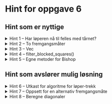 # Hint for oppgave 6

## Hint som er nyttige

<details>
<summary>Hint 1 – Har løperen nå til felles med tårnet?</summary>

I likhet med tårnet kan løperen bevege seg så langt den vil i fire retninger: nordøst, nordvest, sørøst, sørvest. Trolig
kan du gjenbruke mye av den omkringliggende koden du har skrevet for tårnet, om du endrer hvilke retninger du tar med i 
betraktning.

</details>

<details>
<summary>Hint 2 – To fremgangsmåter</summary>

Som med tårnet kan du
1. Iterere over felter i hver retning og stanse når man når en brikke (og håndtere ulikt avhengig av hvilken farge
   brikken er), eller
2. Velge felter ukritisk, og deretter filtrere bort feltene som er ugyldige eller som løperen ikke kan nå fordi det står
   en brikke i veien.

</details>

<details>
<summary>Hint 3 – Vec</summary>

`Vec` kan være en egnet datastruktur for å representere en rekke med felter der rekkefølgen har betydning.

Les mer om `Vec` i [Rust-boka](https://doc.rust-lang.org/book/ch08-01-vectors.html) og i
[Rust-dokumentasjonen om Vec](https://doc.rust-lang.org/std/vec/struct.Vec.html).

</details>

<details>
<summary>Hint 4 – filter_blocked_squares()</summary>

Dersom du velger fremgangsmåte to, og vil filtrere en bestemt retning (det vil si, en `Vec<(u8, u8)>` som representerer
alle feltene i en bestemt himmelretning, så finnes det en nyttemetode i `square.rs` som heter `filter_blocked_squares`.

Her er et eksempel på metoden i bruk:

La oss si at vi ser på en hvit løper posisjon `A4` (`(0, 3)`), og det står en svart brikke på `D7`, og vi ser på
løperens bevegelse i nordøstlig retning:

```rust
let move_direction = vec![(1, 4), (2, 5), (3, 6), (4, 7)];
let white_pieces = empty_set!();
let black_pieces = set!["d7"];
let legal_moves = set!["b5", "c6", "d7"];
assert_eq_set!(legal_moves, move_direction.filter_blocked_squares(&white_pieces, &black_pieces))
```

</details>

<details>
<summary>Hint 5 – Egne metoder for Bishop</summary>

Om du ønsker å skille ut egne metoder til `Bishop`, som du kan kalle på fra en metode inni `impl Piece for Pawn {}`, kan
du legge dette inni en egen `impl`-blokk kun for `Bishop`

```rust
impl Bishop {
    my_custom_method(&self) -> MyResultType {
        // Implementasjon
}
```

</details>

## Hint som avslører mulig løsning

<details>
<summary>Hint 6 – Utkast for algoritme for løper-trekk</summary>

Hvis du kan bruke `range` til å finne de ulike retningene ut i fra løperens posisjon, kan du bruke dette oppsettet for å
inkludere felter for hver retning. Obs! Dette krever mer tenking enn i tilfellet med tårnet, fordi du skal iterere langs
diagonalen, hvor både `x` og `y` endrer seg.

```rust
let (x, y) = self.positions;
let mut moves = HashSet::new();

for index in insert_range { // Sett inn riktig retning her
    match insert_tuple { // Sett inn riktig tuppel her
        s if team.contains(s) => break,
        s if rival_team.contains(s) => {
            moves.insert(s),
            break
        }
        s => moves.insert(s)
    }
}

// Gjenta for alle diagonaler
```

</details>

<details>
<summary>Hint 7 – Oppsett for en alternativ fremgangsmåte</summary>

I denne fremgangsmåten oppretter vi vektorer med hver diagonal (med bruk av filtrering og reversering), og filterer
deretter denne med `filter_blocked_squares()`:

```rust
let (x, y) = *position;
let se_diag = // beregne diagonal som går nedover i sørøstlig retning
let ne_diag = // beregne diagonal som går oppover i nordøstlig retning

let south_east: Vec<(u8, u8)> = se_diag.iter().cloned().filter(|&(new_x, new_y)| new_x > x && new_y < y).collect();
let north_west: Vec<(u8, u8)> = se_diag.iter().cloned().filter(|&(new_x, new_y)| new_x < x && new_y > y).rev().collect();
let north_east: Vec<(u8, u8)> = ne_diag.iter().cloned().filter(|&(new_x, new_y)| new_x > x && new_y > y).collect();
let south_west: Vec<(u8, u8)> = ne_diag.iter().cloned().filter(|&(new_x, new_y)| new_x < x && new_y < y).rev().collect();

HashSet::from_iter([south_east, north_west, north_east, south_west])
    .iter().flat_map(|v| v.filter_blocked_squares(team, rival_team)).collect()
```

</details>

<details>
<summary>Hint 8 – Beregne diagonaler</summary>

Denne er veldig gøy å finne ut av! Bruk den om du står fast, men kudos til deg om du klarer det på egenhånd!

```rust
pub fn get_south_east_diagonal(position: &(u8, u8)) -> Vec<(u8, u8)> {
    let sum = position.0 + position.1;
    match sum {
        0 => vec![(0, 0)],
        1 => vec![(0, 1), (1, 0)],
        2 => vec![(0, 2), (1, 1), (2, 0)],
        3 => vec![(0, 3), (1, 2), (2, 1), (3, 0)],
        4 => vec![(0, 4), (1, 3), (2, 2), (3, 1), (4, 0)],
        5 => vec![(0, 5), (1, 4), (2, 3), (3, 2), (4, 1), (5, 0)],
        6 => vec![(0, 6), (1, 5), (2, 4), (3, 3), (4, 2), (5, 1), (6, 0)],
        7 => vec![(0, 7), (1, 6), (2, 5), (3, 4), (4, 3), (5, 2), (6, 1), (7, 0)],
        8 => vec![(1, 7), (2, 6), (3, 5), (4, 4), (5, 3), (6, 2), (7, 1)],
        9 => vec![(2, 7), (3, 6), (4, 5), (5, 4), (6, 3), (7, 2)],
        10 => vec![(3, 7), (4, 6), (5, 5), (6, 4), (7, 3)],
        11 => vec![(4, 7), (5, 6), (6, 5), (7, 4)],
        12 => vec![(5, 7), (6, 6), (7, 5)],
        13 => vec![(6, 7), (7, 6)],
        14 => vec![(7, 7)],
        _ => panic!()
    }
}

pub fn get_north_east_diagonal(position: &(u8, u8)) -> Vec<(u8, u8)> {
    let difference = position.1 as i8 - position.0 as i8;
    match difference {
        7 => vec![(0, 7)],
        6 => vec![(0, 6), (1, 7)],
        5 => vec![(0, 5), (1, 6), (2, 7)],
        4 => vec![(0, 4), (1, 5), (2, 6), (3, 7)],
        3 => vec![(0, 3), (1, 4), (2, 5), (3, 6), (4, 7)],
        2 => vec![(0, 2), (1, 3), (2, 4), (3, 5), (4, 6), (5, 7)],
        1 => vec![(0, 1), (1, 2), (2, 3), (3, 4), (4, 5), (5, 6), (6, 7)],
        0 => vec![(0, 0), (1, 1), (2, 2), (3, 3), (4, 4), (5, 5), (6, 6), (7, 7)],
        -1 => vec![(1, 0), (2, 1), (3, 2), (4, 3), (5, 4), (6, 5), (7, 6)],
        -2 => vec![(2, 0), (3, 1), (4, 2), (5, 3), (6, 4), (7, 5)],
        -3 => vec![(3, 0), (4, 1), (5, 2), (6, 3), (7, 4)],
        -4 => vec![(4, 0), (5, 1), (6, 2), (7, 3)],
        -5 => vec![(5, 0), (6, 1), (7, 2)],
        -6 => vec![(6, 0), (7, 1)],
        -7 => vec![(7, 0)],
        _ => panic!()
    }
}
```

</details>
